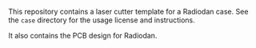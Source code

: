 This repository contains a laser cutter template for a Radiodan case. See the `case` directory for the usage license and instructions.

It also contains the PCB design for Radiodan.
